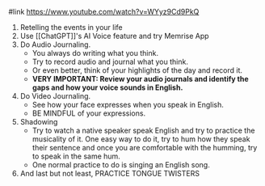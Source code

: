 #link https://www.youtube.com/watch?v=WYyz9Cd9PkQ

1. Retelling the events in your life
2. Use [[ChatGPT]]'s AI Voice feature and try Memrise App
3. Do Audio Journaling.
	- You always do writing what you think.
	- Try to record audio and journal what you think.
	- Or even better, think of your highlights of the day and record it.
	- **VERY IMPORTANT: Review your audio journals and identify the gaps and how your voice sounds in English.**
4. Do Video Journaling.
	- See how your face expresses when you speak in English.
	- BE MINDFUL of your expressions.
5. Shadowing
	- Try to watch a native speaker speak English and try to practice the musicality of it. One easy way to do it, try to hum how they speak their sentence and once you are comfortable with the humming, try to speak in the same hum.
	- One normal practice to do is singing an English song.
6. And last but not least, PRACTICE TONGUE TWISTERS